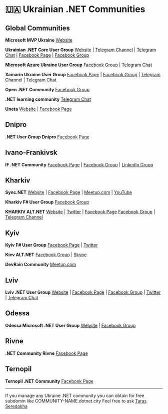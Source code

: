 # 🇺🇦 Ukrainian .NET Communities

## Global Communities

**Microsoft MVP Ukraine** [Website](https://mvp.microsoft.com/en-us/MvpSearch?lo=Ukraine&sc=e)

**Ukrainian .NET Core User Group** [Website](https://devdigest.today/content/ukrainian-net-core-user-group) | [Telegram Channel](https://t.me/dncuug) | [Telegram Chat](https://t.me/dotnet_chat) | [Facebook Page](https://www.facebook.com/dncuug) | [Facebook Group](https://www.facebook.com/groups/dncuug)

**Microsoft Azure Ukraine User Group** [Facebook Group](https://www.facebook.com/groups/azure.ua) | [Telegram Chat](https://t.me/azurechat)

**Xamarin Ukraine User Group** [Facebook Page](https://www.facebook.com/xamarin.ua) | [Facebook Group](https://www.facebook.com/groups/xamarin.ua/) | [Telegram Channel](https://t.me/xamarin_digest) | [Telegram Chat](https://t.me/xamarin_ukraine)

**Open .NET Community** [Facebook Group](https://www.facebook.com/groups/701684033257237)

**.NET learning community** [Telegram Chat](https://t.me/joinchat/EJwCAxQyIxqFMKiPduekvA)

**Uneta** [Website](http://uneta.ua) | [Facebook Page](https://www.facebook.com/uneta.ua/)


## Dnipro

**.NET User Group Dnipro** [Facebook Page](https://www.facebook.com/NetUserGroupDnipro)


## Ivano-Frankivsk

**IF .NET Community** [Facebook Page](https://www.facebook.com/IFDOTNET) | [Facebook Group](https://www.facebook.com/groups/319506705199697) | [LinkedIn Group](https://www.linkedin.com/groups/12106553)


## Kharkiv

**Sync.NET** [Website](https://sync.net.ua) | [Facebook Page](https://www.facebook.com/SyncNETteam/) | [Meetup.com](https://www.meetup.com/sync-net-kharkiv/) | [YouTube](https://www.youtube.com/channel/UC5X18_zJ0uE3X956dlvMgBQ)

**Kharkiv F# User Group** [Facebook Group](https://www.facebook.com/groups/kharkivfsharp/)

**KHARKIV ALT.NET** [Website](https://kharkivalt.net) | [Twitter](https://twitter.com/kharkivaltnet) | [Facebook Page](https://www.facebook.com/kharkivaltnet) [Facebook Group](https://www.facebook.com/groups/276726623140108) | [Telegram Channel](https://t.me/kharkivaltnet)


## Kyiv

**Kyiv F# User Group** [Facebook Page](https://www.facebook.com/Kyiv-F-User-Group-301476363381673/) | [Twitter](https://twitter.com/KyivFSharpGroup)

**Kiev ALT.NET** [Facebook Group](https://www.facebook.com/groups/kievaltnet/) | [Skype](https://join.skype.com/ndoxDAUufEjW)

**DevRain Community** [Meetup.com](https://www.meetup.com/devrain)


## Lviv
**Lviv .NET User Group** [Website](http://lviv.dotnet.city) | [Facebook Page](https://www.facebook.com/LvivDotNet) | [Facebook Group](https://www.facebook.com/groups/LvivDotNet) | [Twitter](https://twitter.com/lvivdotnet) | [Telegram Chat](https://t.me/lvivdotnet)


## Odessa

**Odessa Microsoft .NET User Group** [Website](http://www.usergroup.od.ua) | [Facebook Group](https://www.facebook.com/groups/110079325731271/)


## Rivne

**.NET Community Rivne** [Facebook Page](https://www.facebook.com/net.community.rv/)


## Ternopil

**Ternopil .NET Community** [Facebook Page](https://www.facebook.com/TERNOPILDOTNET)


---

If you manage any Ukraine .NET community you can obtain for free subdomin like COMMUNITY-NAME.dotnet.city
Feel free to ask [Taras Seredokha](https://t.me/devtaras)

